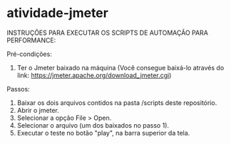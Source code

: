 # atividade-jmeter

INSTRUÇÕES PARA EXECUTAR OS SCRIPTS DE AUTOMAÇÃO PARA PERFORMANCE:

Pré-condições:
1. Ter o Jmeter baixado na máquina (Você consegue baixá-lo através do link: https://jmeter.apache.org/download_jmeter.cgi)

Passos:
1. Baixar os dois arquivos contidos na pasta /scripts deste repositório.
2. Abrir o jmeter.
3. Selecionar a opção File > Open.
4. Selecionar o arquivo (um dos baixados no passo 1).
5. Executar o teste no botão "play", na barra superior da tela.